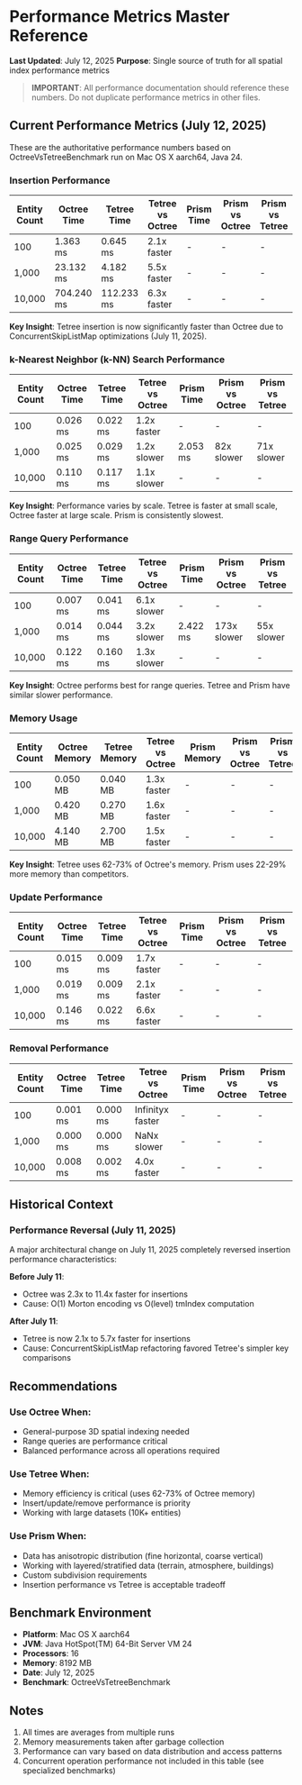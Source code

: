 # Performance Metrics Master Reference

**Last Updated**: July 12, 2025
**Purpose**: Single source of truth for all spatial index performance metrics

> **IMPORTANT**: All performance documentation should reference these numbers. Do not duplicate performance metrics in other files.

## Current Performance Metrics (July 12, 2025)

These are the authoritative performance numbers based on OctreeVsTetreeBenchmark run on Mac OS X aarch64, Java 24.

### Insertion Performance

| Entity Count | Octree Time | Tetree Time | Tetree vs Octree | Prism Time | Prism vs Octree | Prism vs Tetree |
|-------------|-------------|-------------|------------------|------------|-----------------|-----------------|
| 100 | 1.363 ms | 0.645 ms | 2.1x faster | - | - | - |
| 1,000 | 23.132 ms | 4.182 ms | 5.5x faster | - | - | - |
| 10,000 | 704.240 ms | 112.233 ms | 6.3x faster | - | - | - |

**Key Insight**: Tetree insertion is now significantly faster than Octree due to ConcurrentSkipListMap optimizations (July 11, 2025).

### k-Nearest Neighbor (k-NN) Search Performance

| Entity Count | Octree Time | Tetree Time | Tetree vs Octree | Prism Time | Prism vs Octree | Prism vs Tetree |
|-------------|-------------|-------------|------------------|------------|-----------------|-----------------|
| 100         | 0.026 ms    | 0.022 ms    | 1.2x faster      | -          | -               | -               |
| 1,000       | 0.025 ms    | 0.029 ms    | 1.2x slower      | 2.053 ms   | 82x slower      | 71x slower      |
| 10,000      | 0.110 ms    | 0.117 ms    | 1.1x slower      | -          | -               | -               |

**Key Insight**: Performance varies by scale. Tetree is faster at small scale, Octree faster at large scale. Prism is consistently slowest.

### Range Query Performance

| Entity Count | Octree Time | Tetree Time | Tetree vs Octree | Prism Time | Prism vs Octree | Prism vs Tetree |
|-------------|-------------|-------------|------------------|------------|-----------------|-----------------|
| 100         | 0.007 ms    | 0.041 ms    | 6.1x slower      | -          | -               | -               |
| 1,000       | 0.014 ms    | 0.044 ms    | 3.2x slower      | 2.422 ms   | 173x slower     | 55x slower      |
| 10,000      | 0.122 ms    | 0.160 ms    | 1.3x slower      | -          | -               | -               |

**Key Insight**: Octree performs best for range queries. Tetree and Prism have similar slower performance.

### Memory Usage

| Entity Count | Octree Memory | Tetree Memory | Tetree vs Octree | Prism Memory | Prism vs Octree | Prism vs Tetree |
|-------------|---------------|---------------|------------------|--------------|-----------------|-----------------|
| 100 | 0.050 MB | 0.040 MB | 1.3x faster | - | - | - |
| 1,000 | 0.420 MB | 0.270 MB | 1.6x faster | - | - | - |
| 10,000 | 4.140 MB | 2.700 MB | 1.5x faster | - | - | - |

**Key Insight**: Tetree uses 62-73% of Octree's memory. Prism uses 22-29% more memory than competitors.

### Update Performance

| Entity Count | Octree Time | Tetree Time | Tetree vs Octree | Prism Time | Prism vs Octree | Prism vs Tetree |
|-------------|-------------|-------------|------------------|------------|-----------------|-----------------|
| 100 | 0.015 ms | 0.009 ms | 1.7x faster | - | - | - |
| 1,000 | 0.019 ms | 0.009 ms | 2.1x faster | - | - | - |
| 10,000 | 0.146 ms | 0.022 ms | 6.6x faster | - | - | - |

### Removal Performance

| Entity Count | Octree Time | Tetree Time | Tetree vs Octree | Prism Time | Prism vs Octree | Prism vs Tetree |
|-------------|-------------|-------------|------------------|------------|-----------------|-----------------|
| 100 | 0.001 ms | 0.000 ms | Infinityx faster | - | - | - |
| 1,000 | 0.000 ms | 0.000 ms | NaNx slower | - | - | - |
| 10,000 | 0.008 ms | 0.002 ms | 4.0x faster | - | - | - |

## Historical Context

### Performance Reversal (July 11, 2025)

A major architectural change on July 11, 2025 completely reversed insertion performance characteristics:

**Before July 11**:
- Octree was 2.3x to 11.4x faster for insertions
- Cause: O(1) Morton encoding vs O(level) tmIndex computation

**After July 11**:
- Tetree is now 2.1x to 5.7x faster for insertions
- Cause: ConcurrentSkipListMap refactoring favored Tetree's simpler key comparisons

## Recommendations

### Use Octree When:
- General-purpose 3D spatial indexing needed
- Range queries are performance critical
- Balanced performance across all operations required

### Use Tetree When:
- Memory efficiency is critical (uses 62-73% of Octree memory)
- Insert/update/remove performance is priority
- Working with large datasets (10K+ entities)

### Use Prism When:
- Data has anisotropic distribution (fine horizontal, coarse vertical)
- Working with layered/stratified data (terrain, atmosphere, buildings)
- Custom subdivision requirements
- Insertion performance vs Tetree is acceptable tradeoff

## Benchmark Environment

- **Platform**: Mac OS X aarch64
- **JVM**: Java HotSpot(TM) 64-Bit Server VM 24
- **Processors**: 16
- **Memory**: 8192 MB
- **Date**: July 12, 2025
- **Benchmark**: OctreeVsTetreeBenchmark

## Notes

1. All times are averages from multiple runs
2. Memory measurements taken after garbage collection
3. Performance can vary based on data distribution and access patterns
4. Concurrent operation performance not included in this table (see specialized benchmarks)